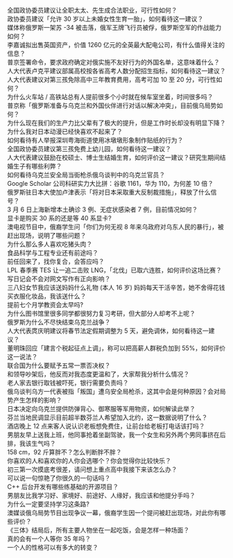 全国政协委员建议让全职太太、先生成合法职业，可行性如何？  
政协委员建议「允许 30 岁以上未婚女性生育一胎」，如何看待这一建议？  
媒体称俄罗斯一架苏 -34 被击落，俄军王牌飞行员被俘，俄罗斯空军的作战能力如何？  
李嘉诚拟出售英国资产，价值 1260 亿元的全英最大配电公司，有什么值得关注的信息？  
普京签署命令，要求政府确定对俄实施不友好行为的外国名单，这意味着什么？  
人大代表卢克平建议部属高校按各省高考人数分配招生指标，如何看待这一建议？  
人大代表建议对第三孩免除高中三年教育费用，高考可加 10 至 20 分，可行性如何？  
为什么火车站 / 高铁站总有人提前很多个小时就在候车室坐着，时间很多吗？  
普京称「俄罗斯准备与乌克兰和外国伙伴进行对话以解决冲突」，目前俄乌局势如何？  
为什么现在我们的生产力比父辈有了极大的提升，但是工作时长却没有明显下降？  
为什么我对日本动漫已经快喜欢不起来了？  
如何看待有人举报深圳粤海街道使用冰墩墩形象制作贴纸的行为？  
全国政协委员建议第三孩免费上幼儿园，如何看待这一建议？  
人大代表建议鼓励在校硕士、博士生结婚生育，如何评价这一建议？研究生期间结婚生子有哪些利弊？  
如何看待乌克兰安全局当街枪杀俄乌谈判中的乌克兰官员？  
Google Scholar 公司科研实力大比拼：谷歌 1161，华为 110，为何差 10 倍？  
俄罗斯驻日本大使加卢津表示「将对日本采取重大反制裁措施」，释放了什么信号？  
3 月 6 日上海新增本土确诊 3 例、无症状感染者 7 例，目前情况如何？  
显卡是购买 30 系的还是等 40 系显卡?  
澳电视节目中，俄裔学生问「你们为何无视 8 年来乌政府对乌东人民的暴行」，被赶出现场，说明了哪些问题？  
为什么那么多人喜欢吃猪头肉？  
食品科学与工程专业还有前途吗？  
前任回来了，找你复合，会答应吗？  
LPL 春季赛 TES 让一追二击败 LNG，「北伐」已取六连胜，如何评价这场比赛？  
写日记会不会对网文写作有正向影响？  
三八妇女节我应该送妈妈什么礼物 (本人 16 岁) 妈妈每天干活辛苦，她不舍得花钱买衣服化妆品，我该送什么？  
提前七个月学教资会太早吗?  
为什么图书馆里很多同学都很努力复习考研，但大部分人却考不上呢？  
俄罗斯为什么不尽快结束乌克兰战争？  
人大代表庹庆明建议将春节法定假期调整为 5 天，避免调休，如何看待这一建议？  
董明珠回应「建言个税起征点上调」，称可以把高薪人群税负加到 55%，如何评价这一说法？  
联合国为什么要赋予五常一票否决权？  
和领导吵架后，他反而对我态度更温和了，大家帮我分析什么情况？  
老人家去银行取钱被吓死，银行需要负责吗？  
俄乌谈判乌方一代表被指「叛国」遭乌安全局枪杀，这其中会是何种原因？会对局势产生怎样的影响？  
日本决定向乌克兰提供防弹背心、御寒服等军用物资，如何解读此举？  
芬兰当地民调显示目前超半数芬兰人希望加入北约，这一数据说明了什么？  
酒店晚上 12 点来客人说认识老板想免费住，让前台给老板打电话该打吗？  
男朋友早上送我上班，他同事抢着坐副驾驶，我一个女生和另外两个男同事挤在后排，我该生气吗？  
158 cm，92 斤算胖不？怎么判断胖不胖？  
你喜欢的人和喜欢你的人你会选哪个？你会觉得你比较快乐？  
初三第一次摸底考很差，请问想上重点高中我接下来该怎么办？  
可以说一句惊艳了你很久的一句话吗？  
C++ 后台开发有哪些练基础的开源项目？  
男朋友比我学习好、家境好、前途好、人缘好，我应该和他提分手吗？  
为什么一定要坚持学习这条路?  
澳媒谈俄乌局势节目出现争议一幕，俄裔学生因一个提问被赶出现场，对此你有哪些评价？  
《三体》结局后，所有主要人物坐在一起吃饭，会是怎样一种场面？  
真的会有一个人等你 35 年吗？  
一个人的性格可以有多大的转变？  
